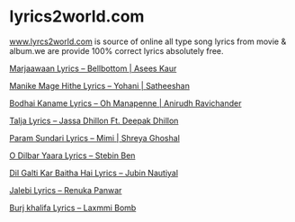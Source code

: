 # lyrics2world.com
<a href="https://www.lyrics2world.com/">www.lyrcs2world.com</a> is source of online all type song lyrics from movie &amp; album.we are provide 100% correct lyrics absolutely free.
<p><a href="https://www.lyrics2world.com/marjaawaan-lyrics-bellbottom/">Marjaawaan Lyrics &ndash; Bellbottom | Asees Kaur</a></p>

<p><a href="https://www.lyrics2world.com/manike-mage-hithe-lyrics-yohan/">Manike Mage Hithe Lyrics &ndash; Yohani | Satheeshan</a></p>

<p><a href="https://www.lyrics2world.com/bodhai-kaname-lyrics-oh-manapenne/">Bodhai Kaname Lyrics &ndash; Oh Manapenne | Anirudh Ravichander</a></p>

<p><a href="https://www.lyrics2world.com/2021/04/talja-lyrics-2.html">Talja Lyrics &ndash; Jassa Dhillon Ft. Deepak Dhillon</a></p>

<p><a href="https://www.lyrics2world.com/param-sundari-lyrics-mimi/">Param Sundari Lyrics &ndash; Mimi | Shreya Ghoshal</a></p>

<p><a href="https://www.lyrics2world.com/o-dilbar-yaara-lyrics-stebin-ben/">O Dilbar Yaara Lyrics &ndash; Stebin Ben</a></p>

<p><a href="https://www.lyrics2world.com/dil-galti-kar-baitha-hai-lyrics/">Dil Galti Kar Baitha Hai Lyrics &ndash; Jubin Nautiyal</a></p>

<p><a href="https://www.lyrics2world.com/jalebi-lyrics-renuka-panwar/">Jalebi Lyrics &ndash; Renuka Panwar</a></p>

<p><a href="https://www.lyrics2world.com/2020/10/burjkhalifa-lyrics-laxmmi-bomb.html">Burj khalifa Lyrics &ndash; Laxmmi Bomb</a></p>
